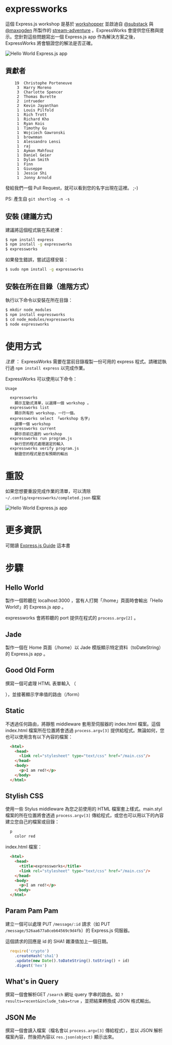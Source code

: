 expressworks
============

這個 Express.js workshop 是基於 [workshopper](https://github.com/rvagg/workshopper) 並啟迪自 [@substack](https://twitter.com/substack) 與 [@maxogden](https://twitter.com/maxogden) 所製作的 [stream-adventure](https://github.com/substack/stream-adventure) 。ExpressWorks 會提供您任務與提示。您針對這些問題寫出一個 Express.js app 作為解決方案之後，ExpressWorks 將會驗證您的解法是否正確。

![Hello World Express.js app](https://raw.github.com/azat-co/expressworks/master/images/hello-world.png)

## 貢獻者

```
    19  Christophe Porteneuve
     3  Harry Moreno
     3  Charlotte Spencer
     2  Thomas Burette
     2  intrueder
     2  Kevin Jayanthan
     1  Louis Pilfold
     1  Rich Trott
     1  Richard Kho
     1  Ryan Kois
     1  Timothy Gu
     1  Wojciech Gawronski
     1  brownman
     1  Alessandro Lensi
     1  raj
     1  Ayman Mahfouz
     1  Daniel Geier
     1  Dylan Smith
     1  Finn
     1  Giuseppe
     1  Jessie Shi
     1  Jonny Arnold
```

發給我們一個 Pull Request，就可以看到您的名字出現在這裡。 ;-)

PS: 產生自 `git shortlog -n -s`

## 安裝 (建議方式)

建議將這個程式裝在系統裡：

```bash
$ npm install express
$ npm install -g expressworks
$ expressworks
```


如果發生錯誤，嘗試這樣安裝：

```bash
$ sudo npm install -g expressworks
```

## 安裝在所在目錄（進階方式）

執行以下命令以安裝在所在目錄：

```bash
$ mkdir node_modules
$ npm install expressworks
$ cd node_modules/expressworks
$ node expressworks
```

# 使用方式
*注意* ： ExpressWorks 需要在當前目錄複製一份可用的 express 程式。請確認執行過 `npm install express` 以完成作業。

ExpressWorks 可以使用以下命令：

```
Usage

  expressworks
    顯示互動式清單，以選擇一個 workshop 。
  expressworks list
    顯示所有的 workshop，一行一個。
  expressworks select 「workshop 名字」
    選擇一個 workshop
  expressworks current
    顯示目前已選的 workshop
  expressworks run program.js
    執行您的程式處理選定的輸入
  expressworks verify program.js
    驗證您的程式是否有預期的輸出
```

# 重設

如果您想要重設完成作業的清單，可以清除 `~/.config/expressworks/completed.json` 檔案

![Hello World Express.js app](https://raw.github.com/azat-co/expressworks/master/images/finished.png)

# 更多資訊

可閱讀 [Express.js Guide](http://expressjsguide.com) 這本書

# 步驟


## Hello World

製作一個聆聽在 localhost:3000 ，當有人打開「/home」頁面時會輸出「Hello World!」的 Express.js app 。

expressworks 會將聆聽的 port 提供在程式的 `process.argv[2]` 。

## Jade

製作一個在 Home 頁面（/home）以 Jade 模版顯示特定資料（toDateString）的 Express.js app 。

## Good Old Form

撰寫一個可處理 HTML 表單輸入 （<form><imput name="str"/></form>），並接著顯示字串值的路由（/form）

## Static

不透過任何路由，將靜態 middleware 套用至伺服器的 index.html 檔案。這個 index.html 檔案所在位置將會透過 `process.argv[3]` 提供給程式。無論如何，您也可以使用含有以下內容的檔案：

```html
  <html>
    <head>
      <link rel="stylesheet" type="text/css" href="/main.css"/>
    </head>
    <body>
      <p>I am red!</p>
    </body>
  </html>
```

## Stylish CSS

使用一些 Stylus middleware 為您之前使用的 HTML 檔案套上樣式。main.styl 檔案的所在位置將會透過 `process.argv[3]` 傳給程式，或您也可以用以下的內容建立您自己的檔案或目錄：

```css
  p
    color red
```

index.html 檔案：

```html
  <html>
    <head>
      <title>expressworks</title>
      <link rel="stylesheet" type="text/css" href="/main.css"/>
    </head>
    <body>
      <p>I am red!</p>
    </body>
  </html>
```

## Param Pam Pam

建立一個可以處理 PUT `/message/:id` 請求（如 PUT `/message/526aa677a8ceb64569c9d4fb`）的 Express.js 伺服器。

這個請求的回應是 id 的 SHA1 雜湊值加上一個日期。

```javascript
  require('crypto')
    .createHash('sha1')
    .update(new Date().toDateString().toString() + id)
    .digest('hex')
```

## What's in Query

撰寫一個會解析GET `/search` 網址 query 字串的路由。如 `?results=recent&include_tabs=true` ，並把結果轉換成 JSON 格式輸出。

## JSON Me

撰寫一個會讀入檔案（檔名會以 `process.argv[3]` 傳給程式），並以 JSON 解析檔案內容，然後把內容以 `res.json(object)` 顯示出來。


